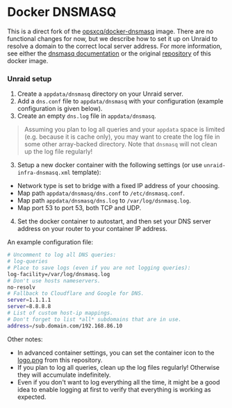 # Docker DNSMASQ

This is a direct fork of the [opsxcq/docker-dnsmasq](https://github.com/opsxcq/docker-dnsmasq) image. There are no functional changes for now, but we describe how to set it up on Unraid to resolve a domain to the correct local server address. For more information, see either the [dnsmasq documentation](https://wiki.archlinux.org/title/Dnsmasq) or the original [repository](https://github.com/opsxcq/docker-dnsmasq) of this docker image.

### Unraid setup

 1. Create a `appdata/dnsmasq` directory on your Unraid server.
 2. Add a `dns.conf` file to `appdata/dnsmasq` with your configuration (example configuration is given below).
 3. Create an empty `dns.log` file in `appdata/dnsmasq`.

   > Assuming you plan to log all queries and your `appdata` space is limited (e.g. because it is cache only), you may want to create the log file in some other array-backed directory. Note that `dnsmasq` will not clean up the log file regularly!

 3. Setup a new docker container with the following settings (or use `unraid-infra-dnsmasq.xml` template):

   - Network type is set to bridge with a fixed IP address of your choosing.
   - Map path `appdata/dnsmasq/dns.conf` to `/etc/dnsmasq.conf`.
   - Map path `appdata/dnsmasq/dns.log` to `/var/log/dsnmasq.log`.
   - Map port 53 to port 53, both TCP and UDP.

 4. Set the docker container to autostart, and then set your DNS server address on your router to your container IP address.

An example configuration file:

```bash
# Uncomment to log all DNS queries:
# log-queries
# Place to save logs (even if you are not logging queries):
log-facility=/var/log/dnsmasq.log
# Don't use hosts nameservers.
no-resolv
# Fallback to Cloudflare and Google for DNS.
server=1.1.1.1
server=8.8.8.8
# List of custom host-ip mappings. 
# Don't forget to list *all* subdomains that are in use.    
address=/sub.domain.com/192.168.86.10
```

Other notes:
 - In advanced container settings, you can set the container icon to the [logo.png](https://github.com/daemontus/luggage/raw/main/docker/dnsmasq/logo.png) from this repository.
 - If you plan to log all queries, clean up the log files regularly! Otherwise they will accumulate indefinitely.
 - Even if you don't want to log everything all the time, it might be a good idea to enable logging at first to verify that everything is working as expected.
